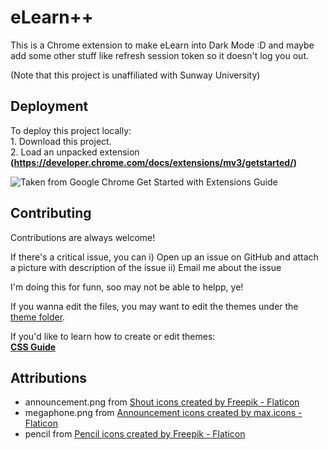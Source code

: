 # eLearn++

This is a Chrome extension to make eLearn into Dark Mode :D and maybe add some other stuff like refresh session token so it doesn't log you out.

(Note that this project is unaffiliated with Sunway University)

## Deployment

To deploy this project locally:  
    1. Download this project.  
    2. Load an unpacked extension **(https://developer.chrome.com/docs/extensions/mv3/getstarted/)**  
      
![Taken from Google Chrome Get Started with Extensions Guide](https://wd.imgix.net/image/BhuKGJaIeLNPW9ehns59NfwqKxF2/vOu7iPbaapkALed96rzN.png?auto=format&w=741)


## Contributing

Contributions are always welcome!

If there's a critical issue, you can
i) Open up an issue on GitHub and attach a picture with description of the issue
ii) Email me about the issue

I'm doing this for funn, soo may not be able to helpp, ye!

If you wanna edit the files, you may want to edit the themes under the [theme folder](https://github.com/Light2Dark/elearn-extension/tree/main/themes).

If you'd like to learn how to create or edit themes:  
**[CSS Guide](https://developer.mozilla.org/en-US/docs/Learn/CSS)**

## Attributions

- announcement.png from [Shout icons created by Freepik - Flaticon](https://www.flaticon.com/free-icons/shout)
- megaphone.png from [Announcement icons created by max.icons - Flaticon](https://www.flaticon.com/free-icons/announcement)
- pencil from [Pencil icons created by Freepik - Flaticon](https://www.flaticon.com/free-icons/pencil)
